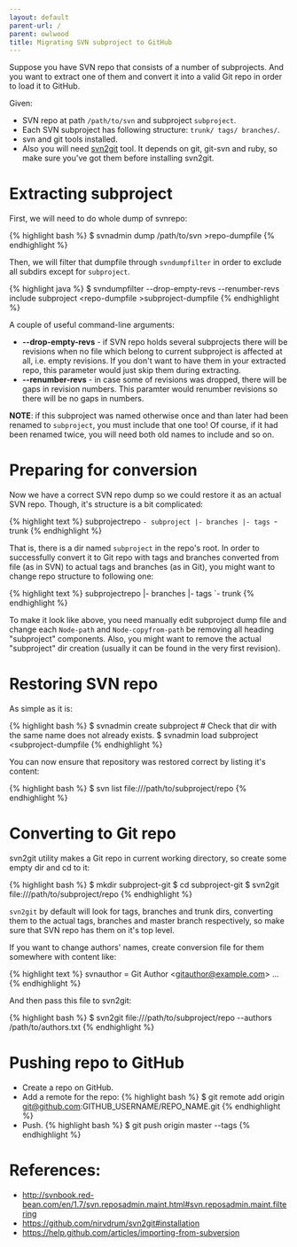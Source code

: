 ```yaml
---
layout: default
parent-url: /
parent: owlwood
title: Migrating SVN subproject to GitHub
---
```

Suppose you have SVN repo that consists of a number of subprojects. And you want to extract one of them and convert it into a valid Git repo in order to load it to GitHub.

Given:  

* SVN repo at path `/path/to/svn` and subproject `subproject`.
* Each SVN subproject has following structure: `trunk/ tags/ branches/`.
* svn and git tools installed.
* Also you will need [svn2git](https://github.com/nirvdrum/svn2git#installation) tool. It depends on git, git-svn and ruby, so make sure you've got them before installing svn2git.

Extracting subproject
=========

First, we will need to do whole dump of svnrepo:

{% highlight bash %}
$ svnadmin dump /path/to/svn &gt;repo-dumpfile
{% endhighlight %}

Then, we will filter that dumpfile through `svndumpfilter` in order to exclude all subdirs except for `subproject`.

{% highlight java %}
$ svndumpfilter --drop-empty-revs --renumber-revs include subproject &lt;repo-dumpfile &gt;subproject-dumpfile
{% endhighlight %}

A couple of useful command-line arguments:

* **--drop-empty-revs** - if SVN repo holds several subprojects there will be revisions when no file which belong to current subproject is affected at all, i.e. empty revisions. If you don't want to have them in your extracted repo, this parameter would just skip them during extracting.
* **--renumber-revs** - in case some of revisions was dropped, there will be gaps in revision numbers. This paramter would renumber revisions so there will be no gaps in numbers.

**NOTE**: if this subproject was named otherwise once and than later had been renamed to `subproject`, you must include that one too! Of course, if it had been renamed twice, you will need both old names to include and so on.

Preparing for conversion
=========

Now we have a correct SVN repo dump so we could restore it as an actual SVN repo. Though, it's structure is a bit complicated:

{% highlight text %}
subprojectrepo
`- subproject
	|- branches
	|- tags
	`- trunk
{% endhighlight %}

That is, there is a dir named `subproject` in the repo's root. In order to successfully convert it to Git repo with tags and branches converted from file (as in SVN) to actual tags and branches (as in Git), you might want to change repo structure to following one:

{% highlight text %}
subprojectrepo
|- branches
|- tags
`- trunk
{% endhighlight %}

To make it look like above, you need manually edit subproject dump file and change each `Node-path` and `Node-copyfrom-path` be removing all heading "subproject" components. Also, you might want to remove the actual "subproject" dir creation (usually it can be found in the very first revision).


Restoring SVN repo
=========

As simple as it is:

{% highlight bash %}
$ svnadmin create subproject # Check that dir with the same name does not already exists.
$ svnadmin load subproject &lt;subproject-dumpfile
{% endhighlight %}

You can now ensure that repository was restored correct by listing it's content:

{% highlight bash %}
$ svn list file:///path/to/subproject/repo
{% endhighlight %}

Converting to Git repo
=========

svn2git utility makes a Git repo in current working directory, so create some empty dir and cd to it:

{% highlight bash %}
$ mkdir subproject-git
$ cd subproject-git
$ svn2git file:///path/to/subproject/repo
{% endhighlight %}

`svn2git` by default will look for tags, branches and trunk dirs, converting them to the actual tags, branches and master branch respectively, so make sure that SVN repo has them on it's top level.

If you want to change authors' names, create conversion file for them somewhere with content like:

{% highlight text %}
svnauthor = Git Author &lt;gitauthor@example.com&gt;
...
{% endhighlight %}

And then pass this file to svn2git:

{% highlight bash %}
$ svn2git file:///path/to/subproject/repo --authors /path/to/authors.txt
{% endhighlight %}

Pushing repo to GitHub
=========

* Create a repo on GitHub.
* Add a remote for the repo:
{% highlight bash %}
$ git remote add origin git@github.com:GITHUB_USERNAME/REPO_NAME.git
{% endhighlight %}
* Push.
{% highlight bash %}
$ git push origin master --tags
{% endhighlight %}

References:
=========

* http://svnbook.red-bean.com/en/1.7/svn.reposadmin.maint.html#svn.reposadmin.maint.filtering
* https://github.com/nirvdrum/svn2git#installation
* https://help.github.com/articles/importing-from-subversion

